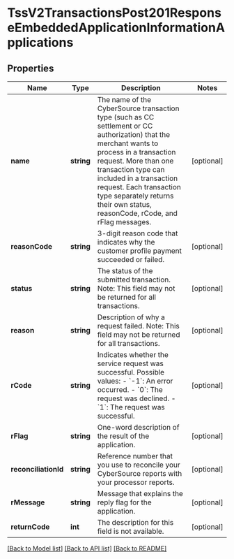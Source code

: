 # TssV2TransactionsPost201ResponseEmbeddedApplicationInformationApplications

## Properties
Name | Type | Description | Notes
------------ | ------------- | ------------- | -------------
**name** | **string** | The name of the CyberSource transaction type (such as CC settlement or CC authorization) that the merchant wants to process in a transaction request. More than one transaction type can included in a transaction request. Each transaction type separately returns their own status, reasonCode, rCode, and rFlag messages. | [optional] 
**reasonCode** | **string** | 3-digit reason code that indicates why the customer profile payment succeeded or failed. | [optional] 
**status** | **string** | The status of the submitted transaction. Note: This field may not be returned for all transactions. | [optional] 
**reason** | **string** | Description of why a request failed. Note: This field may not be returned for all transactions. | [optional] 
**rCode** | **string** | Indicates whether the service request was successful. Possible values:  - &#x60;-1&#x60;: An error occurred. - &#x60;0&#x60;: The request was declined. - &#x60;1&#x60;: The request was successful. | [optional] 
**rFlag** | **string** | One-word description of the result of the application. | [optional] 
**reconciliationId** | **string** | Reference number that you use to reconcile your CyberSource reports with your processor reports. | [optional] 
**rMessage** | **string** | Message that explains the reply flag for the application. | [optional] 
**returnCode** | **int** | The description for this field is not available. | [optional] 

[[Back to Model list]](../README.md#documentation-for-models) [[Back to API list]](../README.md#documentation-for-api-endpoints) [[Back to README]](../README.md)


